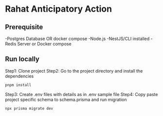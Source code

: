 # Rahat Anticipatory Action

## Prerequisite
-Postgres Database OR docker compose
-Node.js 
-NestJS/CLI installed
-Redis Server or Docker compose

## Run locally

Step1: Clone project
Step2: Go to the project directory and install the dependencies
  ```bash
  pnpm install
```
Step3: Create .env files with details as in .env sample file
Step4: Copy paste project specific schema to schema.prisma and run migration 
```bash
npx prisma migrate dev
```
